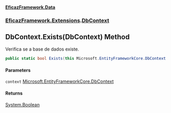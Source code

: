 #### [EficazFramework.Data](EficazFrameworkData.md 'EficazFramework Data')
### [EficazFramework.Extensions](EficazFrameworkData.md#EficazFramework_Extensions 'EficazFramework.Extensions').[DbContext](DbContext.md 'EficazFramework.Extensions.DbContext')
## DbContext.Exists(DbContext) Method
Verifica se a base de dados existe.  
```csharp
public static bool Exists(this Microsoft.EntityFrameworkCore.DbContext context);
```
#### Parameters
<a name='EficazFramework_Extensions_DbContext_Exists(Microsoft_EntityFrameworkCore_DbContext)_context'></a>
`context` [Microsoft.EntityFrameworkCore.DbContext](https://docs.microsoft.com/en-us/dotnet/api/Microsoft.EntityFrameworkCore.DbContext 'Microsoft.EntityFrameworkCore.DbContext')  
  
#### Returns
[System.Boolean](https://docs.microsoft.com/en-us/dotnet/api/System.Boolean 'System.Boolean')  
